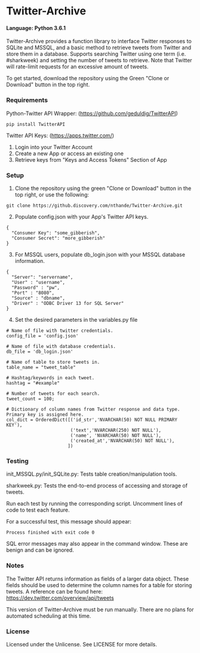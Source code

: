 # Twitter-Archive
#### Language: Python 3.6.1

Twitter-Archive provides a function library to interface Twitter responses to SQLite and MSSQL, 
and a basic method to retrieve tweets from Twitter and store them in a database. Supports searching
Twitter using one term (i.e. #sharkweek) and setting the number of tweets to retrieve. Note that Twitter
will rate-limit requests for an excessive amount of tweets.

To get started, download the repository using the Green "Clone or Download" button in the top right.


### Requirements
Python-Twitter API Wrapper: (https://github.com/geduldig/TwitterAPI)
```
pip install TwitterAPI
```
Twitter API Keys: (https://apps.twitter.com/)
1. Login into your Twitter Account
2. Create a new App or access an existing one
3. Retrieve keys from "Keys and Access Tokens" Section of App


### Setup
1. Clone the repository using the green "Clone or Download" button in the top right, or use the following:
```
git clone https://github.discovery.com/nthande/Twitter-Archive.git
```
2. Populate config.json with your App's Twitter API keys.
```
{
  "Consumer Key": "some_gibberish",
  "Consumer Secret": "more_gibberish"
}
```
3. For MSSQL users, populate db_login.json with your MSSQL database information.
```
{
  "Server": "servername",
  "User" : "username",
  "Password" : "pw",
  "Port" : "8080",
  "Source" : "dbname",
  "Driver" : "ODBC Driver 13 for SQL Server"
}
```
4. Set the desired parameters in the variables.py file
```
# Name of file with twitter credentials.
config_file = 'config.json'

# Name of file with database credentials.
db_file = 'db_login.json'

# Name of table to store tweets in.
table_name = "tweet_table"

# Hashtag/keywords in each tweet.
hashtag = "#example"

# Number of tweets for each search.
tweet_count = 100;

# Dictionary of column names from Twitter response and data type. Primary key is assigned here.
col_dict = OrderedDict([('id_str','NVARCHAR(50) NOT NULL PRIMARY KEY'),
                        ('text','NVARCHAR(250) NOT NULL'),
                        ('name', 'NVARCHAR(50) NOT NULL'),
                        ('created_at','NVARCHAR(50) NOT NULL'),
                       ])
```

### Testing
init_MSSQL.py/init_SQLite.py: Tests table creation/manipulation tools.

sharkweek.py: Tests the end-to-end process of accessing and storage of tweets.

Run each test by running the corresponding script. Uncomment lines of code to test each feature.

For a successful test, this message should appear: 
```
Process finished with exit code 0
```
SQL error messages may also appear in the command window. These are benign and can be ignored.

### Notes
The Twitter API returns information as fields of a larger data object. These fields should be used to determine
the column names for a table for storing tweets. A reference can be found here: https://dev.twitter.com/overview/api/tweets

This version of Twitter-Archive must be run manually. There are no plans for automated scheduling at this time.

### License
Licensed under the Unlicense. See LICENSE for more details.

